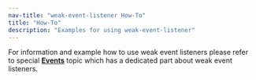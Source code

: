 ```yaml
---
nav-title: "weak-event-listener How-To"
title: "How-To"
description: "Examples for using weak-event-listener"
---
```

For information and example how to use weak event listeners please refer to special [**Events**](../../../../events.md) topic which has a dedicated part about weak event listeners. 
